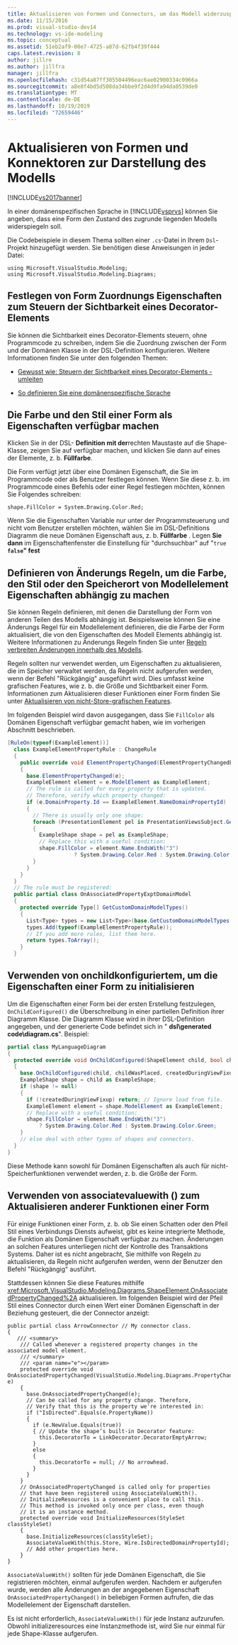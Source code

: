 ```yaml
---
title: Aktualisieren von Formen und Connectors, um das Modell widerzuspiegeln | Microsoft-Dokumentation
ms.date: 11/15/2016
ms.prod: visual-studio-dev14
ms.technology: vs-ide-modeling
ms.topic: conceptual
ms.assetid: 51eb2af9-00e7-4725-a87d-62fb4f39f444
caps.latest.revision: 8
author: jillre
ms.author: jillfra
manager: jillfra
ms.openlocfilehash: c31d54a87ff305504496eac6ae02900334c0966a
ms.sourcegitcommit: a8e8f4bd5d508da34bbe9f2d4d9fa94da0539de0
ms.translationtype: MT
ms.contentlocale: de-DE
ms.lasthandoff: 10/19/2019
ms.locfileid: "72659446"
---
```

# <a name="updating-shapes-and-connectors-to-reflect-the-model"></a>Aktualisieren von Formen und Konnektoren zur Darstellung des Modells
[!INCLUDE[vs2017banner](../includes/vs2017banner.md)]

In einer domänenspezifischen Sprache in [!INCLUDE[vsprvs](../includes/vsprvs-md.md)] können Sie angeben, dass eine Form den Zustand des zugrunde liegenden Modells widerspiegeln soll.

 Die Codebeispiele in diesem Thema sollten einer `.cs`-Datei in Ihrem `Dsl`-Projekt hinzugefügt werden. Sie benötigen diese Anweisungen in jeder Datei:

```
using Microsoft.VisualStudio.Modeling;
using Microsoft.VisualStudio.Modeling.Diagrams;

```

## <a name="set-shape-map-properties-to-control-the-visibility-of-a-decorator"></a>Festlegen von Form Zuordnungs Eigenschaften zum Steuern der Sichtbarkeit eines Decorator-Elements
 Sie können die Sichtbarkeit eines Decorator-Elements steuern, ohne Programmcode zu schreiben, indem Sie die Zuordnung zwischen der Form und der Domänen Klasse in der DSL-Definition konfigurieren. Weitere Informationen finden Sie unter den folgenden Themen:

- [Gewusst wie: Steuern der Sichtbarkeit eines Decorator-Elements -umleiten](../misc/how-to-control-the-visibility-of-a-decorator-redirect.md)

- [So definieren Sie eine domänenspezifische Sprache](../modeling/how-to-define-a-domain-specific-language.md)

## <a name="expose-the-color-and-style-of-a-shape-as-properties"></a>Die Farbe und den Stil einer Form als Eigenschaften verfügbar machen
 Klicken Sie in der DSL- **Definition mit der**rechten Maustaste auf die Shape-Klasse, zeigen Sie auf verfügbar machen, und klicken Sie dann auf eines der Elemente, z. b. **Füllfarbe**.

 Die Form verfügt jetzt über eine Domänen Eigenschaft, die Sie im Programmcode oder als Benutzer festlegen können. Wenn Sie diese z. b. im Programmcode eines Befehls oder einer Regel festlegen möchten, können Sie Folgendes schreiben:

 `shape.FillColor = System.Drawing.Color.Red;`

 Wenn Sie die Eigenschaften Variable nur unter der Programmsteuerung und nicht vom Benutzer erstellen möchten, wählen Sie im DSL-Definitions Diagramm die neue Domänen Eigenschaft aus, z. b. **Füllfarbe** . Legen **Sie dann** im Eigenschaftenfenster die Einstellung für "durchsuchbar" auf "`true` **`false`" fest**

## <a name="define-change-rules-to-make-color-style-or-location-depend-on-model-element-properties"></a>Definieren von Änderungs Regeln, um die Farbe, den Stil oder den Speicherort von Modellelement Eigenschaften abhängig zu machen
 Sie können Regeln definieren, mit denen die Darstellung der Form von anderen Teilen des Modells abhängig ist. Beispielsweise können Sie eine Änderungs Regel für ein Modellelement definieren, die die Farbe der Form aktualisiert, die von den Eigenschaften des Modell Elements abhängig ist. Weitere Informationen zu Änderungs Regeln finden Sie unter [Regeln verbreiten Änderungen innerhalb des Modells](../modeling/rules-propagate-changes-within-the-model.md).

 Regeln sollten nur verwendet werden, um Eigenschaften zu aktualisieren, die im Speicher verwaltet werden, da Regeln nicht aufgerufen werden, wenn der Befehl "Rückgängig" ausgeführt wird. Dies umfasst keine grafischen Features, wie z. b. die Größe und Sichtbarkeit einer Form. Informationen zum Aktualisieren dieser Funktionen einer Form finden Sie unter [Aktualisieren von nicht-Store-grafischen Features](#OnAssociatedProperty).

 Im folgenden Beispiel wird davon ausgegangen, dass Sie `FillColor` als Domänen Eigenschaft verfügbar gemacht haben, wie im vorherigen Abschnitt beschrieben.

```csharp
[RuleOn(typeof(ExampleElement))]
  class ExampleElementPropertyRule : ChangeRule
  {
    public override void ElementPropertyChanged(ElementPropertyChangedEventArgs e)
    {
      base.ElementPropertyChanged(e);
      ExampleElement element = e.ModelElement as ExampleElement;
      // The rule is called for every property that is updated.
      // Therefore, verify which property changed:
      if (e.DomainProperty.Id == ExampleElement.NameDomainPropertyId)
      {
        // There is usually only one shape:
        foreach (PresentationElement pel in PresentationViewsSubject.GetPresentation(element))
        {
          ExampleShape shape = pel as ExampleShape;
          // Replace this with a useful condition:
          shape.FillColor = element.Name.EndsWith("3")
                     ? System.Drawing.Color.Red : System.Drawing.Color.Green;
        }
      }
    }
  }
  // The rule must be registered:
  public partial class OnAssociatedPropertyExptDomainModel
  {
    protected override Type[] GetCustomDomainModelTypes()
    {
      List<Type> types = new List<Type>(base.GetCustomDomainModelTypes());
      types.Add(typeof(ExampleElementPropertyRule));
      // If you add more rules, list them here.
      return types.ToArray();
    }
  }

```

## <a name="use-onchildconfigured-to-initialize-a-shapes-properties"></a>Verwenden von onchildkonfiguriertem, um die Eigenschaften einer Form zu initialisieren
 Um die Eigenschaften einer Form bei der ersten Erstellung festzulegen, `OnChildConfigured()` die Überschreibung in einer partiellen Definition ihrer Diagramm Klasse. Die Diagramm Klasse wird in ihrer DSL-Definition angegeben, und der generierte Code befindet sich in " **dsl\generated code\diagram.cs**". Beispiel:

```csharp
partial class MyLanguageDiagram
{
  protected override void OnChildConfigured(ShapeElement child, bool childWasPlaced, bool createdDuringViewFixup)
  {
    base.OnChildConfigured(child, childWasPlaced, createdDuringViewFixup);
    ExampleShape shape = child as ExampleShape;
    if (shape != null)
    {
      if (!createdDuringViewFixup) return; // Ignore load from file.
      ExampleElement element = shape.ModelElement as ExampleElement;
      // Replace with a useful condition:
      shape.FillColor = element.Name.EndsWith("3")
          ? System.Drawing.Color.Red : System.Drawing.Color.Green;
    }
    // else deal with other types of shapes and connectors.
  }
}

```

 Diese Methode kann sowohl für Domänen Eigenschaften als auch für nicht-Speicherfunktionen verwendet werden, z. b. die Größe der Form.

## <a name="OnAssociatedProperty"></a>Verwenden von associatevaluewith () zum Aktualisieren anderer Funktionen einer Form
 Für einige Funktionen einer Form, z. b. ob Sie einen Schatten oder den Pfeil Stil eines Verbindungs Diensts aufweist, gibt es keine integrierte Methode, die Funktion als Domänen Eigenschaft verfügbar zu machen.  Änderungen an solchen Features unterliegen nicht der Kontrolle des Transaktions Systems. Daher ist es nicht angebracht, Sie mithilfe von Regeln zu aktualisieren, da Regeln nicht aufgerufen werden, wenn der Benutzer den Befehl "Rückgängig" ausführt.

 Stattdessen können Sie diese Features mithilfe <xref:Microsoft.VisualStudio.Modeling.Diagrams.ShapeElement.OnAssociatedPropertyChanged%2A> aktualisieren. Im folgenden Beispiel wird der Pfeil Stil eines Connector durch einen Wert einer Domänen Eigenschaft in der Beziehung gesteuert, die der Connector anzeigt:

```
public partial class ArrowConnector // My connector class.
{
   /// <summary>
    /// Called whenever a registered property changes in the associated model element.
    /// </summary>
    /// <param name="e"></param>
    protected override void OnAssociatedPropertyChanged(VisualStudio.Modeling.Diagrams.PropertyChangedEventArgs e)
    {
      base.OnAssociatedPropertyChanged(e);
      // Can be called for any property change. Therefore,
      // Verify that this is the property we're interested in:
      if ("IsDirected".Equals(e.PropertyName))
      {
        if (e.NewValue.Equals(true))
        { // Update the shape’s built-in Decorator feature:
          this.DecoratorTo = LinkDecorator.DecoratorEmptyArrow;
        }
        else
        {
          this.DecoratorTo = null; // No arrowhead.
        }
      }
    }
    // OnAssociatedPropertyChanged is called only for properties
    // that have been registered using AssociateValueWith().
    // InitializeResources is a convenient place to call this.
    // This method is invoked only once per class, even though
    // it is an instance method.
    protected override void InitializeResources(StyleSet classStyleSet)
    {
      base.InitializeResources(classStyleSet);
      AssociateValueWith(this.Store, Wire.IsDirectedDomainPropertyId);
      // Add other properties here.
    }
}

```

 `AssociateValueWith()` sollten für jede Domänen Eigenschaft, die Sie registrieren möchten, einmal aufgerufen werden. Nachdem er aufgerufen wurde, werden alle Änderungen an der angegebenen Eigenschaft `OnAssociatedPropertyChanged()` in beliebigen Formen aufrufen, die das Modellelement der Eigenschaft darstellen.

 Es ist nicht erforderlich, `AssociateValueWith()` für jede Instanz aufzurufen. Obwohl initializeresources eine Instanzmethode ist, wird Sie nur einmal für jede Shape-Klasse aufgerufen.
